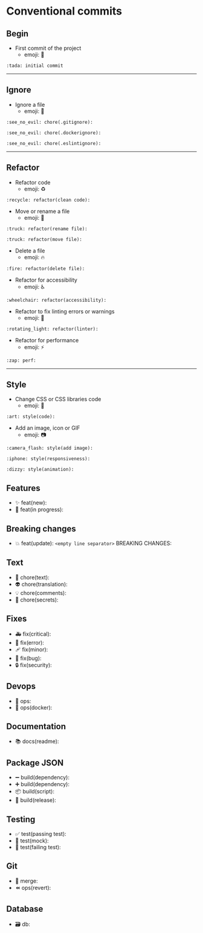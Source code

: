 # Conventional commits

## Begin 

* First commit of the project
  * emoji: :tada:

~~~properties
:tada: initial commit
~~~

---

## Ignore

* Ignore a file
  * emoji: :see_no_evil:

~~~properties
:see_no_evil: chore(.gitignore):
~~~

~~~properties
:see_no_evil: chore(.dockerignore):
~~~

~~~properties
:see_no_evil: chore(.eslintignore):
~~~

---

## Refactor

* Refactor code
  * emoji: :recycle:

~~~properties
:recycle: refactor(clean code):
~~~

* Move or rename a file
  * emoji: :truck:

~~~properties
:truck: refactor(rename file):
~~~

~~~properties
:truck: refactor(move file):
~~~

* Delete a file
  * emoji: :fire:

~~~properties
:fire: refactor(delete file):
~~~

* Refactor for accessibility
  * emoji: :wheelchair:

~~~properties
:wheelchair: refactor(accessibility):
~~~

* Refactor to fix linting errors or warnings
  * emoji: :rotating_light:

~~~properties
:rotating_light: refactor(linter): 
~~~

* Refactor for performance
  * emoji: :zap:

~~~properties
:zap: perf:
~~~

---

## Style

* Change CSS or CSS libraries code
  * emoji: :art:

~~~properties
:art: style(code):
~~~

* Add an image, icon or GIF
  * emoji: :camera:

~~~properties
:camera_flash: style(add image):
~~~

~~~properties
:iphone: style(responsiveness):
~~~

~~~properties
:dizzy: style(animation):
~~~

## Features

* :sparkles: feat(new):
* :construction: feat(in progress):

## Breaking changes

* :boom: feat(update):
`<empty line separator>`
BREAKING CHANGES:

## Text

* :memo: chore(text):
* :alien: chore(translation):
* :bulb: chore(comments):
* :closed_lock_with_key: chore(secrets):

## Fixes

* :ambulance: fix(critical):
* :goal_net: fix(error):
* :adhesive_bandage: fix(minor):
* :bug: fix(bug):
* :lock: fix(security):

## Devops

* :construction_worker: ops:
* :whale: ops(docker):

## Documentation

* :books: docs(readme):

## Package JSON

* :heavy_minus_sign: build(dependency):
* :heavy_plus_sign: build(dependency):
* :package: build(script):
* :bookmark: build(release):

## Testing

* :white_check_mark: test(passing test):
* :clown_face: test(mock):
* :test_tube: test(failing test):

## Git

* :twisted_rightwards_arrows: merge:
* :rewind: ops(revert):

## Database

* :card_file_box: db:
